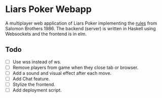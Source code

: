 # Liars Poker Webapp

A multiplayer web application of Liars Poker implementing the [rules](http://www.liars-poker.com/)
from Salomon Brothers 1986. The backend (server) is written in Haskell using Websockets
and the frontend is in elm.

Todo
----------------

- [ ] Use wss instead of ws.
- [ ] Remove players from game when they close tab or browser.
- [ ] Add a sound and visual effect after each move.
- [ ] Add Chat feature.
- [ ] Stylize the frontend.
- [ ] Add deployment script.
